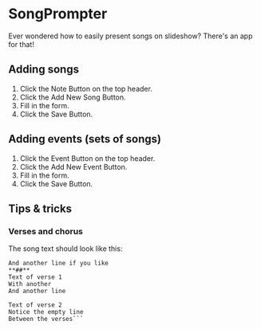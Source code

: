 # SongPrompter

Ever wondered how to easily present songs on slideshow? There's an app for that!

## Adding songs

1. Click the Note Button on the top header.
2. Click the Add New Song Button.
3. Fill in the form.
4. Click the Save Button.

## Adding events (sets of songs)

1. Click the Event Button on the top header.
2. Click the Add New Event Button.
3. Fill in the form.
4. Click the Save Button.

## Tips & tricks

### Verses and chorus

The song text should look like this:

```Text of chorus
And another line if you like
**##**
Text of verse 1
With another
And another line

Text of verse 2
Notice the empty line
Between the verses```